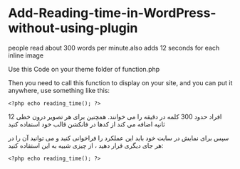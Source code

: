 # Add-Reading-time-in-WordPress-without-using-plugin

people read about 300 words per minute.also adds 12 seconds for each inline image

Use this Code on your theme folder of function.php

Then you need to call this function to display on your site, and you can put it anywhere, use something like this:
```
<?php echo reading_time(); ?>
```
افراد حدود 300 کلمه در دقیقه را می خوانند. همچنین برای هر تصویر درون خطی 12 ثانیه اضافه می کند
از کدها در فانکشن قالب خود استفاده کنید

سپس برای نمایش در سایت خود باید این عملکرد را فراخوانی کنید و می توانید آن را در هر جای دیگری قرار دهید ، از چیزی شبیه به این استفاده کنید:
```
<?php echo reading_time(); ?>
```
